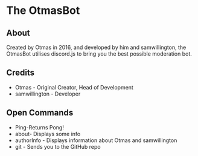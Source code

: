 # The OtmasBot

## About
Created by Otmas in 2016, and developed by him and samwillington, the OtmasBot utilises discord.js to bring you the best possible moderation bot.

## Credits
* Otmas - Original Creator, Head of Development
* samwillington - Developer

## Open Commands
* Ping-Returns Pong!
* about- Displays some info
* authorInfo - Displays information about Otmas and samwillington
* git - Sends you to the GitHub repo